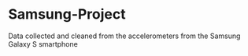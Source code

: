 Samsung-Project
===============

Data collected and cleaned from the accelerometers from the Samsung Galaxy S smartphone
